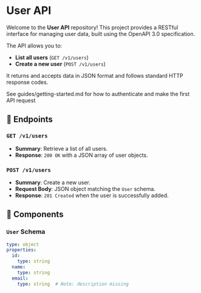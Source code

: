 # User API

Welcome to the **User API** repository! This project provides a RESTful interface for managing user data, built using the OpenAPI 3.0 specification.

The API allows you to:
- **List all users** (`GET /v1/users`)
- **Create a new user** (`POST /v1/users`)

It returns and accepts data in JSON format and follows standard HTTP response codes.

See guides/getting-started.md for how to authenticate and make the first API request


## 📂 Endpoints

### `GET /v1/users`
- **Summary**: Retrieve a list of all users.
- **Response**: `200 OK` with a JSON array of user objects.

### `POST /v1/users`
- **Summary**: Create a new user.
- **Request Body**: JSON object matching the `User` schema.
- **Response**: `201 Created` when the user is successfully added.

## 🧩 Components

### `User` Schema
```yaml
type: object
properties:
  id:
    type: string
  name:
    type: string
  email:
    type: string  # Note: description missing


